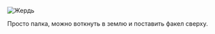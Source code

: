 ![Жердь](block:betterwithmods:shaft)

Просто палка, можно воткнуть в землю и поставить факел сверху.
